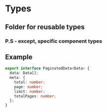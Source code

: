 # Types

## Folder for reusable types

### P.S - except, specific component types

## Example

```ts
export interface PaginatedData<Data> {
  data: Data[];
  meta: {
    total: number;
    page: number;
    limit: number;
    totalPages: number;
  };
}
```
